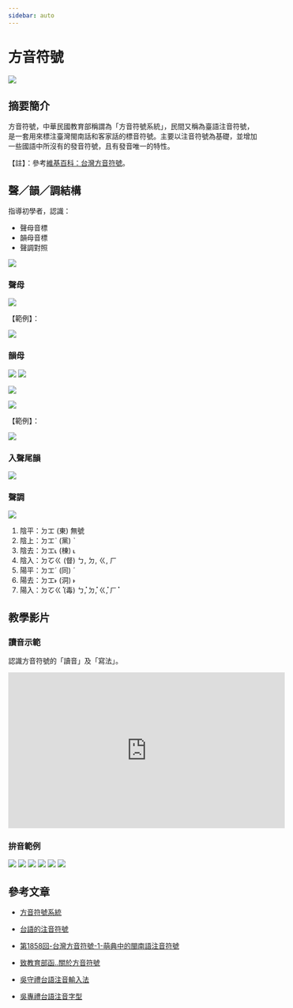 ```yaml
---
sidebar: auto
---
```


# 方音符號

![](./picts/Fang_Yin-Huang_He_Lou.jpg)

## 摘要簡介

方音符號，中華民國教育部稱謂為「方音符號系統」，民間又稱為臺語注音符號，是一套用來標注臺灣閩南話和客家話的標音符號。主要以注音符號為基礎，並增加一些國語中所沒有的發音符號，且有發音唯一的特性。

【註】：參考[維基百科：台灣方音符號](https://zh.wikipedia.org/wiki/%E8%87%BA%E7%81%A3%E6%96%B9%E9%9F%B3%E7%AC%A6%E8%99%9F#Unicode)。

## 聲／韻／調結構

指導初學者，認識：
 - 聲母音標
 - 韻母音標
 - 聲調對照

![](./picts/Fang_Yin-Yin_Biaou.png)

### 聲母

![](./picts/Fang_Yin-Shen.png)

【範例】：

![](./picts/Fang_Yin-Shen_Li.png)

### 韻母

![](./picts/Fang_Yin-Yun.png)
![](./picts/Fang_Yin-Yun_2.png)

![](./picts/Fang_Yin-Yun_3.png)

![](./picts/Fang_Yin-Yun_4.png)

【範例】：

![](./picts/Fang_Yin-Yun_Li.png)

### 入聲尾韻

![](./picts/Fang_Yin-Ru_Shen.png)

### 聲調

![](./picts/Fang_Yin-Ba_Shen_Diao.png)

 1. 陰平：ㄉㆲ   (東)   無號
 2. 陰上：ㄉㆲˋ  (黨)   ˋ
 3. 陰去：ㄉㆲ˪  (棟)   ˪
 4. 陰入：ㄉㆦㄍ (督)   ㄅ, ㄉ, ㄍ, ㄏ
 5. 陽平：ㄉㆲˊ  (同)   ˊ
 7. 陽去：ㄉㆲ˫  (洞)   ˫
 8. 陽入：ㄉㆦㄍ̇ (毒)   ㄅ̇, ㄉ̇, ㄍ̇, ㄏ̇


## 教學影片

### 讀音示範

認識方音符號的「讀音」及「寫法」。

<iframe width="560" height="315" src="https://www.youtube.com/embed/rk7JD6L5lLY" title="YouTube video player" frameborder="0" allow="accelerometer; autoplay; clipboard-write; encrypted-media; gyroscope; picture-in-picture" allowfullscreen></iframe>

### 拚音範例

![](./picts/Fang_Yin-Bi_Hun-01.jpg)
![](./picts/Fang_Yin-Bi_Hun-02.jpg)
![](./picts/Fang_Yin-Bi_Hun-03.jpg)
![](./picts/Fang_Yin-Bi_Hun-04.jpg)
![](./picts/Fang_Yin-Bi_Hun-05.jpg)
![](./picts/Fang_Yin-Bi_Hun-06.jpg)



## 參考文章

 - [方音符號系統](http://acdm3.tcssh.tc.edu.tw/teach/parent_%20language/parent/book/book_9.pdf)

 - [台語的注音符號](https://home.gamer.com.tw/creationDetail.php?sn=4081380)

 - [第1858回-台灣方音符號-1-萌典中的閩南語注音符號](https://glglace.blogspot.com/2021/04/1.html)

 - [致教育部函‥關於方音符號](https://mypaper.pchome.com.tw/avun01/post/1339607736)

 - [吳守禮台語注音輸入法](https://xiaoxue.iis.sinica.edu.tw/download/WSL_TPS_IME.htm)

 - [吳專禮台語注音字型](https://xiaoxue.iis.sinica.edu.tw/download/WSL_TPS_Font.htm)

